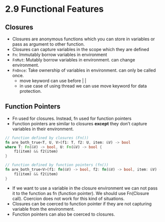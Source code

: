 # 2.9 Functional Features

## Closures

- Closures are anonymous functions which you can store in variables or pass as argument to other function.
- Closures can capture variables in the scope which they are defined
- `Fn`: Immutably borrow variables in environment
- `FnMut`: Mutably borrow variables in environment. can change environment.
- `FnOnce`: Take ownership of variables in environment. can only be called once.
  - move keyword can use before | |
  - in use case of using thread we can use move keyword for data protection.

## Function Pointers

- Fn used for closures. Instead, fn used for function pointers
- Function pointers are similar to closures **except** they don’t capture variables in their environment.

```rust
// function defined by closures (Fn())
fn are_both_true<T, U, V>(f1: T, f2: U, item: &V) -> bool
where T: Fn(&V) -> bool, U: Fn(&V) -> bool {
    f1(item) && f2(item)
}

// function defined by function pointers (fn())
fn are_both_true<V>(f1: fn(&V) -> bool, f2: fn(&V) -> bool, item: &V) -> bool {
    f1(item) && f2(item)
}
```

- If we want to use a variable in the closure environment we can not pass it to the function as fn (function pointer). We should use Fn(Closure call). Coercion does not work for this kind of situations.
- Closures can be coerced to function pointer if they are not capturing variable from the environment.
- Function pointers can also be coerced to closures.
